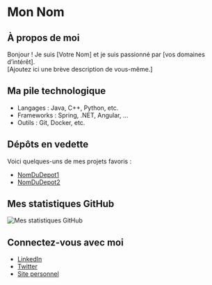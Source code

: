 # Mon Nom

## À propos de moi
Bonjour ! Je suis [Votre Nom] et je suis passionné par [vos domaines d’intérêt].  
[Ajoutez ici une brève description de vous-même.]

## Ma pile technologique
- Langages : Java, C++, Python, etc.
- Frameworks : Spring, .NET, Angular, ...
- Outils : Git, Docker, etc.

## Dépôts en vedette
Voici quelques-uns de mes projets favoris :
- [NomDuDepot1](lien-vers-le-depot)
- [NomDuDepot2](lien-vers-le-depot)

## Mes statistiques GitHub
![Mes statistiques GitHub](https://github-readme-stats.vercel.app/api?username=rosto-infinity&show_icons=true&theme=radical)

## Connectez-vous avec moi
- [LinkedIn](lien-vers-votre-profil-linkedin)
- [Twitter](lien-vers-votre-profil-twitter)
- [Site personnel](lien-vers-votre-site)
